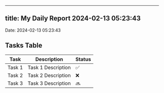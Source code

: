 
---
title: My Daily Report 2024-02-13 05:23:43
---

Date: 2024-02-13 05:23:43

## Tasks Table

| Task | Description | Status |
|------|-------------|--------|
| Task 1 | Task 1 Description | ✅ |
| Task 2 | Task 2 Description | ❌ |
| Task 3 | Task 3 Description | 🔜 |
